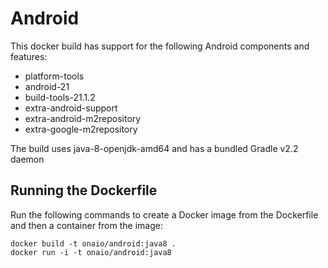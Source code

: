 # Android

This docker build has support for the following Android components and features:

  - platform-tools
  - android-21
  - build-tools-21.1.2
  - extra-android-support
  - extra-android-m2repository
  - extra-google-m2repository

The build uses java-8-openjdk-amd64 and has a bundled Gradle v2.2 daemon

## Running the Dockerfile

Run the following commands to create a Docker image from the Dockerfile and then a container from the image:

    docker build -t onaio/android:java8 .
    docker run -i -t onaio/android:java8
